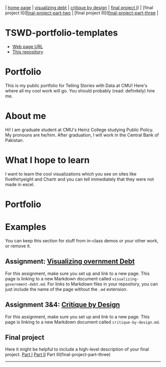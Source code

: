 | [home page](https://noumanahmed-cmu.github.io/NoumanAhmed-Portfolio/) | [visualizing debt](visualizing-government-debt) | [critique by design]([critique-by-design](https://noumanahmed-cmu.github.io/NoumanAhmed-Portfolio/critique-by-design)) | [final project I](https://noumanahmed-cmu.github.io/NoumanAhmed-Portfolio/final-project-part-one)) | [final project II]([final-project-part-two](https://noumanahmed-cmu.github.io/NoumanAhmed-Portfolio/final-project-part-two) | [final project III]([final-project-part-three](https://noumanahmed-cmu.github.io/NoumanAhmed-Portfolio/final-project-part-three) |

# TSWD-portfolio-templates

- [Web page URL](https://noumanahmed-cmu.github.io/NoumanAhmed-Portfolio/)
- [This repository](https://github.com/noumanahmed-cmu/NoumanAhmed-Portfolio)

# Portfolio
This is my public portfolio for Telling Stories with Data at CMU!  Here's where all my cool work will go.  You should probably (read: definitely) hire me. 

# About me
Hi! I am graduate student at CMU's Heinz College studying Public Policy. My pronouns are he/him. After graduation, I will work in the Central Bank of Pakistan. 

# What I hope to learn
I want to learn the cool visualizations which you see on sites like fivethirtyeight and Chartr and you can tell immediately that they were not made in excel. 

# Portfolio

# Examples
You can keep this section for stuff from in-class demos or your other work, or remove it. 

## Assignment: [Visualizing overnment Debt](visualizing-government-debt)
For this assignment, make sure you set up and link to a new page.  This page is linking to a new Markdown document called `visualizing-government-debt.md`.  For links to Markdown files in your repository, you can just include the name of the page without the `.md` extension. 

## Assignment 3&4: [Critique by Design](critique-by-design)
For this assignment, make sure you set up and link to a new page. This page is linking to a new Markdown document called `critique-by-design.md`.  

## Final project
Here it might be helpful to include a high-level description of your final project. 
[Part I](final-project-part-one)
[Part II](final-project-part-two)
Part III(final-project-part-three)

---
